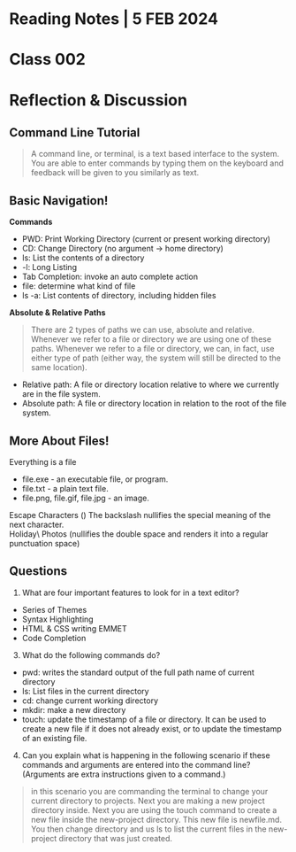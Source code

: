 # Reading Notes | 5 FEB 2024  
# Class 002
# Reflection & Discussion 

## **Command Line Tutorial**

>A command line, or terminal, is a text based interface to the system. You are able to enter commands by typing them on the keyboard and feedback will be given to you similarly as text.

## **Basic Navigation!**

**Commands**  
- PWD: Print Working Directory (current or present working directory)
- CD: Change Directory (no argument -> home directory)
- ls: List the contents of a directory
- -l: Long Listing
- Tab Completion: invoke an auto complete action
- file: determine what kind of file
- ls -a: List contents of directory, including hidden files

**Absolute & Relative Paths**  

> There are 2 types of paths we can use, absolute and relative. Whenever we refer to a file or directory we are using one of these paths. Whenever we refer to a file or directory, we can, in fact, use either type of path (either way, the system will still be directed to the same location).

-  Relative path: A file or directory location relative to where we currently are in the file system.
-  Absolute path: A file or directory location in relation to the root of the file system.

## **More About Files!**

Everything is a file  
- file.exe - an executable file, or program.
- file.txt - a plain text file.
- file.png, file.gif, file.jpg - an image.

Escape Characters
(\) The backslash nullifies the special meaning of the next character.  
Holiday\ Photos (nullifies the double space and renders it into a regular punctuation space)
 
## **Questions**

1. What are four important features to look for in a text editor?
-  Series of Themes
-  Syntax Highlighting
-  HTML & CSS writing EMMET
-  Code Completion
   
3. What do the following commands do?
- pwd: writes the standard output of the full path name of current directory
- ls: List files in the current directory
- cd: change current working directory
- mkdir: make a new directory
- touch:  update the timestamp of a file or directory. It can be used to create a new file if it does not already exist, or to update the timestamp of an existing file.
   
4. Can you explain what is happening in the following scenario if these commands and arguments are entered into the command line? \(Arguments are extra instructions given to a command.)
> in this scenario you are commanding the terminal to change your current directory to projects. Next you are making a new project directory inside. Next you are using the touch command to create a new file inside the new-project directory. This new file is newfile.md. You then change directory and us ls to list the current files in the new-project directory that was just created. 
   

